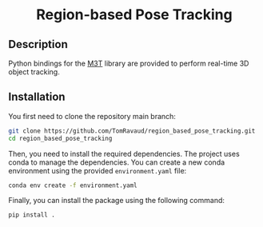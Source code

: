 <div align="center">

# Region-based Pose Tracking

</div>

## Description

Python bindings for the [M3T](https://github.com/DLR-RM/3DObjectTracking/tree/master/M3T) library are provided to perform real-time 3D object tracking.

## Installation

You first need to clone the repository main branch:

```bash
git clone https://github.com/TomRavaud/region_based_pose_tracking.git
cd region_based_pose_tracking
```

Then, you need to install the required dependencies. The project uses conda to manage the dependencies. You can create a new conda environment using the provided `environment.yaml` file:

```bash
conda env create -f environment.yaml
```

Finally, you can install the package using the following command:

```bash
pip install .
```
